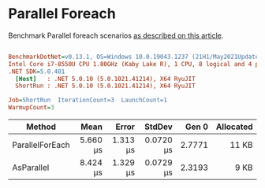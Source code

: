 ﻿# Parallel Foreach

Benchmark Parallel foreach scenarios [as described on this article](https://aaronbos.dev/posts/parallel-foreach-csharp).

``` ini

BenchmarkDotNet=v0.13.1, OS=Windows 10.0.19043.1237 (21H1/May2021Update)
Intel Core i7-8550U CPU 1.80GHz (Kaby Lake R), 1 CPU, 8 logical and 4 physical cores
.NET SDK=5.0.401
  [Host]   : .NET 5.0.10 (5.0.1021.41214), X64 RyuJIT
  ShortRun : .NET 5.0.10 (5.0.1021.41214), X64 RyuJIT

Job=ShortRun  IterationCount=3  LaunchCount=1  
WarmupCount=3  

```
|          Method |     Mean |    Error |    StdDev |  Gen 0 | Allocated |
|---------------- |---------:|---------:|----------:|-------:|----------:|
| ParallelForEach | 5.660 μs | 1.313 μs | 0.0720 μs | 2.7771 |     11 KB |
|      AsParallel | 8.424 μs | 1.329 μs | 0.0729 μs | 2.3193 |      9 KB |
